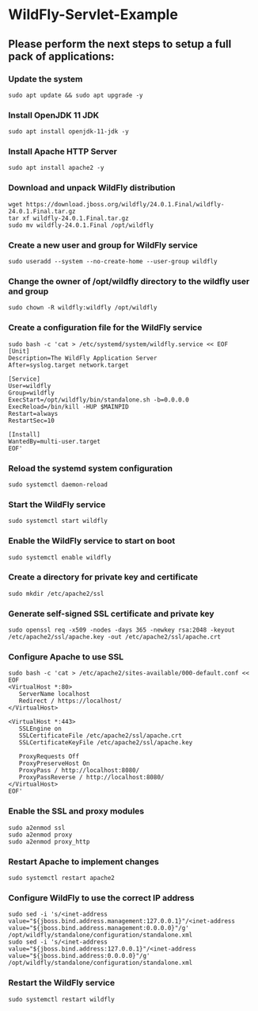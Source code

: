 # WildFly-Servlet-Example

## Please perform the next steps to setup a full pack of applications:

### Update the system
```
sudo apt update && sudo apt upgrade -y
```
### Install OpenJDK 11 JDK
```
sudo apt install openjdk-11-jdk -y
```
### Install Apache HTTP Server
```
sudo apt install apache2 -y
```
### Download and unpack WildFly distribution
```
wget https://download.jboss.org/wildfly/24.0.1.Final/wildfly-24.0.1.Final.tar.gz
tar xf wildfly-24.0.1.Final.tar.gz
sudo mv wildfly-24.0.1.Final /opt/wildfly
```
### Create a new user and group for WildFly service
```
sudo useradd --system --no-create-home --user-group wildfly
```
### Change the owner of /opt/wildfly directory to the wildfly user and group
```
sudo chown -R wildfly:wildfly /opt/wildfly
```
### Create a configuration file for the WildFly service
```
sudo bash -c 'cat > /etc/systemd/system/wildfly.service << EOF
[Unit]
Description=The WildFly Application Server
After=syslog.target network.target

[Service]
User=wildfly
Group=wildfly
ExecStart=/opt/wildfly/bin/standalone.sh -b=0.0.0.0
ExecReload=/bin/kill -HUP $MAINPID
Restart=always
RestartSec=10

[Install]
WantedBy=multi-user.target
EOF'
```
### Reload the systemd system configuration
```
sudo systemctl daemon-reload
```
### Start the WildFly service
```
sudo systemctl start wildfly
```
### Enable the WildFly service to start on boot
```
sudo systemctl enable wildfly
```
### Create a directory for private key and certificate
```
sudo mkdir /etc/apache2/ssl
```
### Generate self-signed SSL certificate and private key
```
sudo openssl req -x509 -nodes -days 365 -newkey rsa:2048 -keyout /etc/apache2/ssl/apache.key -out /etc/apache2/ssl/apache.crt
```
### Configure Apache to use SSL
```
sudo bash -c 'cat > /etc/apache2/sites-available/000-default.conf << EOF
<VirtualHost *:80>
   ServerName localhost
   Redirect / https://localhost/
</VirtualHost>

<VirtualHost *:443>
   SSLEngine on
   SSLCertificateFile /etc/apache2/ssl/apache.crt
   SSLCertificateKeyFile /etc/apache2/ssl/apache.key

   ProxyRequests Off
   ProxyPreserveHost On
   ProxyPass / http://localhost:8080/
   ProxyPassReverse / http://localhost:8080/
</VirtualHost>
EOF'
```
### Enable the SSL and proxy modules
```
sudo a2enmod ssl
sudo a2enmod proxy
sudo a2enmod proxy_http
```
### Restart Apache to implement changes
```
sudo systemctl restart apache2
```
### Configure WildFly to use the correct IP address
```
sudo sed -i 's/<inet-address value="${jboss.bind.address.management:127.0.0.1}"/<inet-address value="${jboss.bind.address.management:0.0.0.0}"/g' /opt/wildfly/standalone/configuration/standalone.xml
sudo sed -i 's/<inet-address value="${jboss.bind.address:127.0.0.1}"/<inet-address value="${jboss.bind.address:0.0.0.0}"/g' /opt/wildfly/standalone/configuration/standalone.xml
```
### Restart the WildFly service
```
sudo systemctl restart wildfly
```
